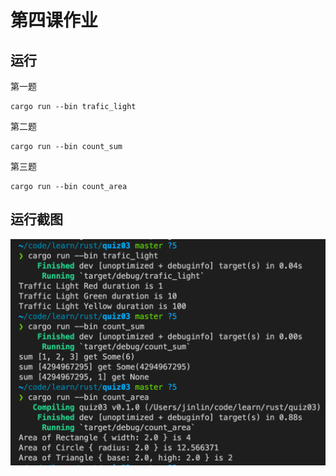 # 第四课作业

## 运行

第一题

```shell
cargo run --bin trafic_light
```

第二题

```shell
cargo run --bin count_sum
```

第三题

```shell
cargo run --bin count_area
```

## 运行截图

![运行截图](./images/jt.png)